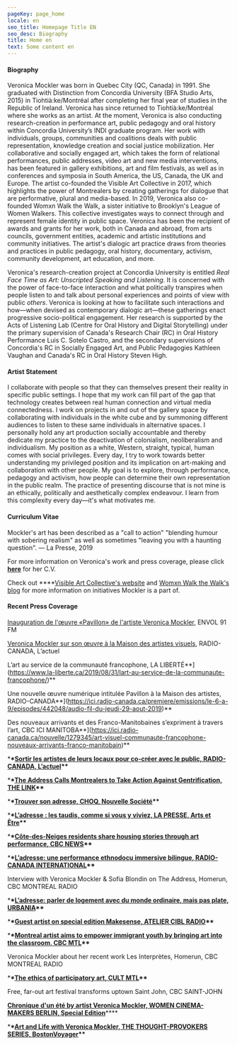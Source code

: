 ```yaml
---
pageKey: page_home
locale: en
seo_title: Homepage Title EN
seo_desc: Biography
title: Home en
text: Some content en
---
```

#### **Biography**

Veronica Mockler was born in Quebec City (QC, Canada) in 1991. She graduated with Distinction from Concordia University (BFA Studio Arts, 2015) in Tiohtià:ke/Montréal after completing her final year of studies in the Republic of Ireland. Veronica has since returned to Tiohtià:ke/Montréal where she works as an artist. At the moment, Veronica is also conducting research-creation in performance art, public pedagogy and oral history within Concordia University’s INDI graduate program. Her work with individuals, groups, communities and coalitions deals with public representation, knowledge creation and social justice mobilization. Her collaborative and socially engaged art, which takes the form of relational performances, public addresses, video art and new media interventions, has been featured in gallery exhibitions, art and film festivals, as well as in conferences and symposia in South America, the US, Canada, the UK and Europe. The artist co-founded the Visible Art Collective in 2017,  which highlights the power of Montrealers by creating gatherings for dialogue that are performative, plural and media-based. In 2019, Veronica also co-founded Womxn Walk the Walk, a sister initiative to Brooklyn's League of Women Walkers. This collective investigates ways to connect through and represent female identity in public space. Veronica has been the recipient of awards and grants for her work, both in Canada and abroad, from arts councils, government entities, academic and artistic institutions and community initiatives. The artist's dialogic art practice draws from theories and practices in public pedagogy, oral history, documentary, activism, community development, art education, and more.

Veronica's research-creation project at Concordia University is entitled _Real Face Time as Art: Unscripted Speaking and Listening._ It is concerned with the power of face-to-face interaction and what politically transpires when people listen to and talk about personal experiences and points of view with public _others_. Veronica is looking at how to facilitate such interactions and how—when devised as contemporary dialogic art—these gatherings enact progressive socio-political engagement. Her research is supported by the Acts of Listening Lab (Centre for Oral History and Digital Storytelling) under the primary supervision of Canada's Research Chair (RC) in Oral History Performance Luis C. Sotelo Castro, and the secondary supervisions of Concordia's RC in Socially Engaged Art, and Public Pedagogies Kathleen Vaughan and Canada's RC in Oral History Steven High.

#### **Artist Statement**

I collaborate with people so that they can themselves present their reality in specific public settings. I hope that my work can fill part of the gap that technology creates between real human connection and virtual media connectedness. I work on projects in and out of the gallery space by collaborating with individuals in the white cube and by summoning different audiences to listen to these same individuals in alternative spaces. I personally hold any art production socially accountable and thereby dedicate my practice to the deactivation of colonialism, neoliberalism and individualism. My position as a white, Western, straight, typical, human comes with social privileges. Every day, I try to work towards better understanding my privileged position and its implication on art-making and collaboration with other people. My goal is to explore, through performance, pedagogy and activism, how people can determine their own representation in the public realm. The practice of presenting discourse that is not mine is an ethically, politically and aesthetically complex endeavour. I learn from this complexity every day—it's what motivates me. 

#### **Curriculum Vitae**

Mockler's art has been described as a "call to action" "blending humour with sobering realism" as well as sometimes "leaving you with a haunting question". — La Presse, 2019

For more information on Veronica's work and press coverage, please click [**here**](https://drive.google.com/file/d/12vvM0hjbO3XGAag1FLyTr5xoK0rfGQxU/view?usp=sharing) for her C.V.

Check out \*\*\*\*[Visible Art Collective's website](http://visibleart.ca/) and [Womxn Walk the Walk's blog](https://womenwalkmontreal.tumblr.com/) for more information on initiatives Mockler is a part of.

#### **Recent Press Coverage**

[Inauguration de l'œuvre «Pavillon» de l'artiste Veronica Mockler](https://soundcloud.com/envol-91/inauguration-de-luvre-pavillon-de-lartiste-veronicapierre), ENVOL 91 FM

[Veronica Mockler sur son œuvre à la Maison des artistes visuels](https://ici.radio-canada.ca/premiere/emissions/l-actuel/episodes/449721/rattrapage-du-mercredi-4-decembre-2019/8), RADIO-CANADA, L’actuel

L’art au service de la communauté francophone, LA LIBERTÉ**](https://www.la-liberte.ca/2019/08/31/lart-au-service-de-la-communaute-francophone/)**

Une nouvelle œuvre numérique intitulée Pavillon à la Maison des artistes, RADIO-CANADA**](https://ici.radio-canada.ca/premiere/emissions/le-6-a-9/episodes/442048/audio-fil-du-jeudi-29-aout-2019)**

Des nouveaux arrivants et des Franco-Manitobaines s’expriment à travers l’art, CBC ICI MANITOBA**](https://ici.radio-canada.ca/nouvelle/1279345/art-visuel-communaute-francophone-nouveaux-arrivants-franco-manitobain)**

\***\*[**Sortir les artistes de leurs locaux pour co-créer avec le public, RADIO-CANADA, L’actuel**](https://ici.radio-canada.ca/premiere/emissions/l-actuel/episodes/442008/audio-fil-du-mercredi-28-aout-2019/3)\*\***

\***\*[**The Address Calls Montrealers to Take Action Against Gentrification, THE LINK**](https://thelinknewspaper.ca/article/the-address-calls-montrealers-to-take-action-against-gentrification)\*\***

\***\*[**Trouver son adresse, CHOQ, Nouvelle Société**](https://www.choq.ca/nouvelles/trouver-son-adresse)\*\***

\***\*[**L’adresse : les taudis, comme si vous y viviez, LA PRESSE, Arts et Être**](http://mi.lapresse.ca/screens/1ac03c7e-7d0d-43aa-9328-32ba29c8b0c47C_0.html)\*\***

\***\*[**Côte-des-Neiges residents share housing stories through art performance, CBC NEWS**](https://www.cbc.ca/news/canada/montreal/cdn-housing-experience-performance-1.5148645)\*\***

\***\*[**L’adresse: une performance ethnodocu immersive bilingue, RADIO-CANADA INTERNATIONAL**](https://www.rcinet.ca/fr/2019/05/24/ladresse-une-performance-ethno-documentaire-immersive-bilingue-au-coeur-de-larrondissement-cote-des-neiges/)\*\***

Interview with Veronica Mockler & Sofia Blondin on The Address, Homerun, CBC MONTREAL RADIO

\***\*[**L’adresse: parler de logement avec du monde ordinaire, mais pas plate, URBANIA**](https://urbania.ca/article/ladresse-parler-de-logement-avec-du-monde-ordinaire-mais-pas-plate)\*\***

\***\*[**Guest artist on special edition Makesense, ATELIER CIBL RADIO**](https://www.radioatelier.ca/tag/veronica-mockler/)\*\***

\***\*[**Montreal artist aims to empower immigrant youth by bringing art into the classroom, CBC MTL**](https://www.cbc.ca/news/canada/montreal/montreal-artist-immigrant-kids-1.5097305)\*\***

Veronica Mockler about her recent work Les Interprètes, Homerun, CBC MONTREAL RADIO

\***\*[**The ethics of participatory art, CULT MTL**](https://cultmtl.com/2019/04/veronica-mockler-les-interpretes/)\*\***

Free, far-out art festival transforms uptown Saint John, CBC SAINT-JOHN

[**Chronique d'un été by artist Veronica Mockler, WOMEN CINEMA-MAKERS BERLIN, Special Edition**](https://issuu.com/womencinereview/docs/special.edition/98)\*\*\*\*

\***\*[**Art and Life with Veronica Mockler, THE THOUGHT-PROVOKERS SERIES, BostonVoyager**](http://bostonvoyager.com/interview/art-life-veronica-mockler/)\*\***
